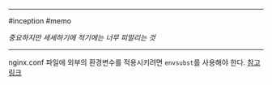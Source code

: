 

---

#inception #memo

*중요하지만 세세하기에 적기에는 너무 피말리는 것*

---

nginx.conf 파일에 외부의 환경변수를 적용시키려면 `envsubst`를 사용해야 한다. [참고링크](https://gukjan9.tistory.com/134)

